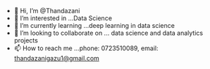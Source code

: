 - 👋 Hi, I’m @Thandazani
- 👀 I’m interested in ...Data Science
- 🌱 I’m currently learning ...deep learning in data science
- 💞️ I’m looking to collaborate on ... data science and data analytics projects
- 📫 How to reach me ...phone: 0723510089, email: thandazanigazu1@gmail.com

<!---
Thandazani/Thandazani is a ✨ special ✨ repository because its `README.md` (this file) appears on your GitHub profile.
You can click the Preview link to take a look at your changes.
--->
